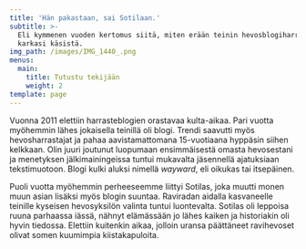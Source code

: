 ```yaml
---
title: 'Hän pakastaan, sai Sotilaan.'
subtitle: >-
  Eli kymmenen vuoden kertomus siitä, miten erään teinin hevosblogiharrastus
  karkasi käsistä.
img_path: /images/IMG_1440_.png
menus:
  main:
    title: Tutustu tekijään
    weight: 2
template: page
---
```

Vuonna 2011 elettiin harrasteblogien orastavaa kulta-aikaa. Pari vuotta myöhemmin lähes jokaisella teinillä oli blogi. Trendi saavutti myös hevosharrastajat ja pahaa aavistamattomana 15-vuotiaana hyppäsin siihen kelkkaan. Olin juuri joutunut luopumaan ensimmäisestä omasta hevosestani ja menetyksen jälkimainingeissa tuntui mukavalta jäsennellä ajatuksiaan tekstimuotoon. Blogi kulki aluksi nimellä *wayward*, eli oikukas tai itsepäinen.

Puoli vuotta myöhemmin perheeseemme liittyi Sotilas, joka muutti monen muun asian lisäksi myös blogin suuntaa. Raviradan aidalla kasvaneelle teinille kyseisen hevosyksilön valinta tuntui luontevalta. Sotilas oli leppoisa ruuna parhaassa iässä, nähnyt elämässään jo lähes kaiken ja historiakin oli hyvin tiedossa. Elettiin kuitenkin aikaa, jolloin uransa päättäneet ravihevoset olivat somen kuumimpia kiistakapuloita.
